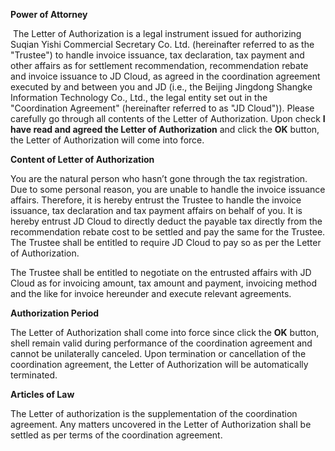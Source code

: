 **Power of Attorney**

​         The Letter of Authorization is a legal instrument issued for authorizing Suqian Yishi Commercial Secretary Co. Ltd. (hereinafter referred to as the "Trustee") to handle invoice issuance, tax declaration, tax payment and other affairs as for settlement recommendation, recommendation rebate and invoice issuance to JD Cloud, as agreed in the coordination agreement executed by and between you and JD (i.e., the Beijing Jingdong Shangke Information Technology Co., Ltd., the legal entity set out in the "Coordination Agreement" (hereinafter referred to as "JD Cloud")). Please carefully go through all contents of the Letter of Authorization. Upon check **I have read and agreed the Letter of Authorization** and click the **OK** button, the Letter of Authorization will come into force.

**Content of Letter of Authorization**

You are the natural person who hasn’t gone through the tax registration. Due to some personal reason, you are unable to handle the invoice issuance affairs. Therefore, it is hereby entrust the Trustee to handle the invoice issuance, tax declaration and tax payment affairs on behalf of you. It is hereby entrust JD Cloud to directly deduct the payable tax directly from the recommendation rebate cost to be settled and pay the same for the Trustee. The Trustee shall be entitled to require JD Cloud to pay so as per the Letter of Authorization.

The Trustee shall be entitled to negotiate on the entrusted affairs with JD Cloud as for invoicing amount, tax amount and payment, invoicing method and the like for invoice hereunder and execute relevant agreements.

**Authorization Period**

The Letter of Authorization shall come into force since click the **OK** button, shell remain valid during performance of the coordination agreement and cannot be unilaterally canceled. Upon termination or cancellation of the coordination agreement, the Letter of Authorization will be automatically terminated.

**Articles of Law**

The Letter of authorization is the supplementation of the coordination agreement. Any matters uncovered in the Letter of Authorization shall be settled as per terms of the coordination agreement.